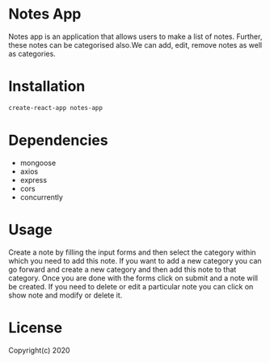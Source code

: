 # Notes App
Notes app is an application that allows users to make a list of notes. Further, these notes can be categorised also.We can add, edit, remove notes as well as categories.

# Installation
``` bash
create-react-app notes-app
```

# Dependencies
* mongoose
* axios
* express
* cors
* concurrently

# Usage
Create a note by filling the input forms and then select the category within which you need to add this note. If you want to add a new category you can go forward and create a new category and then add this note to that category.
Once you are done with the forms click on submit and a note will be created. If you need to delete or edit a particular note you can click on show note and modify or delete it.

# License
Copyright(c) 2020
